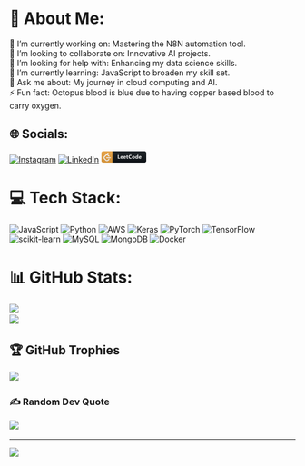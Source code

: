 # 💫 About Me:
🔭 I’m currently working on: Mastering the N8N automation tool.<br>👯 I’m looking to collaborate on: Innovative AI projects.<br>🤝 I’m looking for help with: Enhancing my data science skills.<br>🌱 I’m currently learning: JavaScript to broaden my skill set.<br>💬 Ask me about: My journey in cloud computing and AI.<br>⚡ Fun fact: Octopus blood is blue due to having copper based blood to carry oxygen.


## 🌐 Socials:
[![Instagram](https://img.shields.io/badge/Instagram-%23E4405F.svg?logo=Instagram&logoColor=white)](https://instagram.com/asuramaru2142) [![LinkedIn](https://img.shields.io/badge/LinkedIn-%230077B5.svg?logo=linkedin&logoColor=white)](https://linkedin.com/in/ahmad-bin-khalil) [![LeetCode](https://raw.githubusercontent.com/AhmadBinKhalil/AhmadBinKhalil/main/leetcode.png)](https://leetcode.com/u/ahmadkhalil2142/)

# 💻 Tech Stack:
![JavaScript](https://img.shields.io/badge/javascript-%23323330.svg?style=for-the-badge&logo=javascript&logoColor=%23F7DF1E) ![Python](https://img.shields.io/badge/python-3670A0?style=for-the-badge&logo=python&logoColor=ffdd54) ![AWS](https://img.shields.io/badge/AWS-%23FF9900.svg?style=for-the-badge&logo=amazon-aws&logoColor=white) ![Keras](https://img.shields.io/badge/Keras-%23D00000.svg?style=for-the-badge&logo=Keras&logoColor=white) ![PyTorch](https://img.shields.io/badge/PyTorch-%23EE4C2C.svg?style=for-the-badge&logo=PyTorch&logoColor=white) ![TensorFlow](https://img.shields.io/badge/TensorFlow-%23FF6F00.svg?style=for-the-badge&logo=TensorFlow&logoColor=white) ![scikit-learn](https://img.shields.io/badge/scikit--learn-%23F7931E.svg?style=for-the-badge&logo=scikit-learn&logoColor=white) ![MySQL](https://img.shields.io/badge/mysql-%2300000f.svg?style=for-the-badge&logo=mysql&logoColor=white) ![MongoDB](https://img.shields.io/badge/MongoDB-%234ea94b.svg?style=for-the-badge&logo=mongodb&logoColor=white) ![Docker](https://img.shields.io/badge/docker-%230db7ed.svg?style=for-the-badge&logo=docker&logoColor=white)
# 📊 GitHub Stats:
![](https://github-readme-streak-stats.herokuapp.com/?user=AhmadBinKhalil&theme=buefy&hide_border=false)<br/>
![](https://github-readme-stats.vercel.app/api/top-langs/?username=AhmadBinKhalil&theme=buefy&hide_border=false&include_all_commits=true&count_private=true&layout=compact)

## 🏆 GitHub Trophies
![](https://github-profile-trophy.vercel.app/?username=AhmadBinKhalil&theme=dark&no-frame=false&no-bg=false&margin-w=4)

### ✍️ Random Dev Quote
![](https://quotes-github-readme.vercel.app/api?type=horizontal&theme=radical)

---
[![](https://visitcount.itsvg.in/api?id=AhmadBinKhalil&icon=0&color=12)](https://visitcount.itsvg.in)

<!-- Proudly created with GPRM ( https://gprm.itsvg.in ) -->
